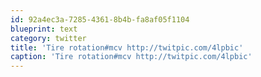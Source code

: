 ```yaml
---
id: 92a4ec3a-7285-4361-8b4b-fa8af05f1104
blueprint: text
category: twitter
title: 'Tire rotation#mcv http://twitpic.com/4lpbic'
caption: 'Tire rotation#mcv http://twitpic.com/4lpbic'
---
```

